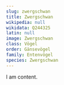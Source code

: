 ```yaml
---
slug: zwergschwan
title: Zwergschwan
wikipedia: null
wikidata: Q244325
latin: null
image: Zwergschwan
class: Vögel
order: Gänsevögel
family: Entenvögel
species: Zwergschwan
---
```


I am content.
